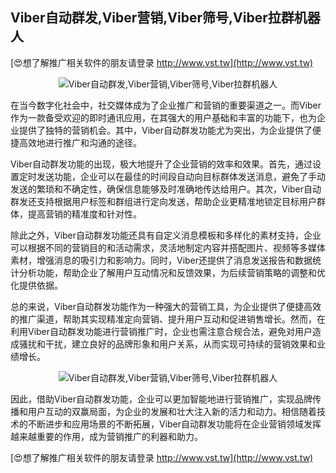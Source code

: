 ## **Viber自动群发,Viber营销,Viber筛号,Viber拉群机器人**

[😍想了解推广相关软件的朋友请登录 http://www.vst.tw](http://www.vst.tw)

 <center><img src="https://vst.tw/MP4/tuiguang/png/3.png" alt="Viber自动群发,Viber营销,Viber筛号,Viber拉群机器人"></center>

在当今数字化社会中，社交媒体成为了企业推广和营销的重要渠道之一。而Viber作为一款备受欢迎的即时通讯应用，在其强大的用户基础和丰富的功能下，也为企业提供了独特的营销机会。其中，Viber自动群发功能尤为突出，为企业提供了便捷高效地进行推广和沟通的途径。

Viber自动群发功能的出现，极大地提升了企业营销的效率和效果。首先，通过设置定时发送功能，企业可以在最佳的时间段自动向目标群体发送消息，避免了手动发送的繁琐和不确定性，确保信息能够及时准确地传达给用户。其次，Viber自动群发还支持根据用户标签和群组进行定向发送，帮助企业更精准地锁定目标用户群体，提高营销的精准度和针对性。

除此之外，Viber自动群发功能还具有自定义消息模板和多样化的素材支持，企业可以根据不同的营销目的和活动需求，灵活地制定内容并搭配图片、视频等多媒体素材，增强消息的吸引力和影响力。同时，Viber还提供了消息发送报告和数据统计分析功能，帮助企业了解用户互动情况和反馈效果，为后续营销策略的调整和优化提供依据。

总的来说，Viber自动群发功能作为一种强大的营销工具，为企业提供了便捷高效的推广渠道，帮助其实现精准定向营销、提升用户互动和促进销售增长。然而，在利用Viber自动群发功能进行营销推广时，企业也需注意合规合法，避免对用户造成骚扰和干扰，建立良好的品牌形象和用户关系，从而实现可持续的营销效果和业绩增长。

 <center><img src="https://vst.tw/MP4/tuiguang/png/7.png" alt="Viber自动群发,Viber营销,Viber筛号,Viber拉群机器人"></center>

因此，借助Viber自动群发功能，企业可以更加智能地进行营销推广，实现品牌传播和用户互动的双赢局面，为企业的发展和壮大注入新的活力和动力。相信随着技术的不断进步和应用场景的不断拓展，Viber自动群发功能将在企业营销领域发挥越来越重要的作用，成为营销推广的利器和助力。

[😍想了解推广相关软件的朋友请登录 http://www.vst.tw](http://www.vst.tw)



